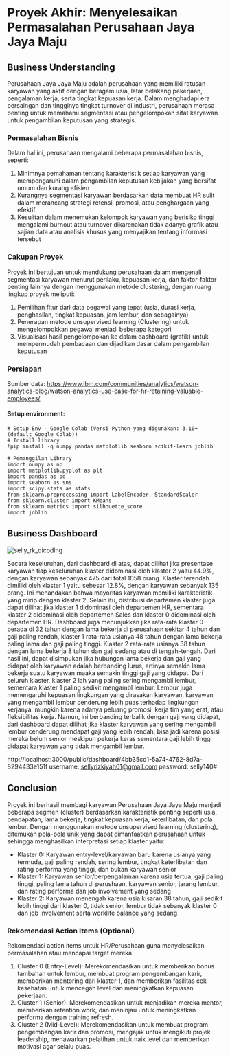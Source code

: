 # Proyek Akhir: Menyelesaikan Permasalahan Perusahaan Jaya Jaya Maju

## Business Understanding

Perusahaan Jaya Jaya Maju adalah perusahaan yang memiliki ratusan karyawan yang aktif dengan beragam usia, latar belakang pekerjaan, pengalaman kerja, serta tingkat kepuasan kerja. Dalam menghadapi era persaingan dan tingginya tingkat turnover di industri, perusahaan merasa penting untuk memahami segmentasi atau pengelompokan sifat karyawan untuk pengambilan keputusan yang strategis.

### Permasalahan Bisnis
Dalam hal ini, perusahaan mengalami beberapa permasalahan bisnis, seperti:
1. Minimnya pemahaman tentang karakteristik setiap karyawan yang mempengaruhi dalam pengambilan keputusan kebijakan yang bersifat umum dan kurang efisien
2. Kurangnya segmentasi karyawan berdasarkan data membuat HR sulit dalam merancang strategi retensi, promosi, atau penghargaan yang efektif
3. Kesulitan dalam menemukan kelompok karyawan yang berisiko tinggi mengalami burnout atau turnover dikarenakan tidak adanya grafik atau sajian data atau analisis khusus yang menyajikan tentang informasi tersebut

### Cakupan Proyek
Proyek ini bertujuan untuk mendukung perusahaan dalam mengenali segmentasi karyawan menurut perilaku, kepuasan kerja, dan faktor-faktor penting lainnya dengan menggunakan metode clustering, dengan ruang lingkup proyek meliputi: 
1. Pemilihan fitur dari data pegawai yang tepat (usia, durasi kerja, penghasilan, tingkat kepuasan, jam lembur, dan sebagainya)
2. Penerapan metode unsupervised learning (Clustering) untuk mengelompokkan pegawai menjadi beberapa kategori
3. Visualisasi hasil pengelompokan ke dalam dashboard (grafik) untuk mempermudah pembacaan dan dijadikan dasar dalam pengambilan keputusan

### Persiapan

Sumber data: https://www.ibm.com/communities/analytics/watson-analytics-blog/watson-analytics-use-case-for-hr-retaining-valuable-employees/

#### Setup environment:

```
# Setup Env - Google Colab (Versi Python yang digunakan: 3.10+ (default Google Colab))
# Install library 
!pip install -q numpy pandas matplotlib seaborn scikit-learn joblib

# Pemanggilan Library
import numpy as np
import matplotlib.pyplot as plt
import pandas as pd
import seaborn as sns
import scipy.stats as stats
from sklearn.preprocessing import LabelEncoder, StandardScaler
from sklearn.cluster import KMeans
from sklearn.metrics import silhouette_score
import joblib
```

## Business Dashboard
![selly_rk_dicoding](https://github.com/user-attachments/assets/521e94b5-24ca-405c-b384-e3cf3f0577b2)

Secara keseluruhan, dari dashboard di atas, dapat dilihat jika presentase karyawan tiap keseluruhan klaster didominasi oleh klaster 2 yaitu 44.9%, dengan karyawan sebanyak 475 dari total 1058 orang. Klaster terendah dimiliki oleh klaster 1 yaitu sebesar 12.8%, dengan karyawan sebanyak 135 orang. Ini menandakan bahwa mayoritas karyawan memiliki karakteristik yang mirip dengan klaster 2. Selain itu, distribusi departemen klaster juga dapat dilihat jika klaster 1 didominasi oleh departemen HR, sementara klaster 2 didominasi oleh departemen Sales dan klaster 0 didominasi oleh departemen HR. Dashboard juga menunjukkan jika rata-rata klaster 0 berada di 32 tahun dengan lama bekerja di perusahaan sekitar 4 tahun dan gaji paling rendah, klaster 1 rata-rata usianya 48 tahun dengan lama bekerja paling lama dan gaji paling tinggi. Klaster 2 rata-rata usianya 38 tahun dengan lama bekerja 8 tahun dan gaji sedang atau di tengah-tengah. Dari hasil ini, dapat disimpukan jika hubungan lama bekerja dan gaji yang didapat oleh karyawan adalah berbanding lurus, artinya semakin lama bekerja suatu karyawan maaka semakin tinggi gaji yang didapat. Dari seluruh klaster, klaster 2 lah yang paling sering mengambil lembur, sementara klaster 1 paling sedikit mengambl lembur. Lembur juga memengaruhi kepuasan lingkungan yang dirasakan karyawan, karyawan yang mengambil lembur cenderung lebih puas terhadap lingkungan kerjanya, mungkin karena adanya peluang promosi, kerja tim yang erat, atau fleksibilitas kerja. Namun, ini berbanding terbalik dengan gaji yang didapat, dari dashboard dapat dilihat jika klaster karyawan yang sering mengambil lembur cenderung mendapat gaji yang lebih rendah, bisa jadi karena posisi mereka belum senior meskipun pekerja keras sementara gaji lebih tinggi didapat karyawan yang tidak mengambil lembur.

http://localhost:3000/public/dashboard/4bb35cd1-5a74-4762-8d7a-8294433e151f
username: sellyrizkiyah01@gmail.com password: selly140#



## Conclusion
Proyek ini berhasil membagi karyawan Perusahaan Jaya Jaya Maju menjadi beberapa segmen (cluster) berdasarkan karakteristik penting seperti usia, pendapatan, lama bekerja, tingkat kepuasan kerja, keterlibatan, dan pola lembur. Dengan menggunakan metode unsupervised learning (clustering), ditemukan pola-pola unik yang dapat dimanfaatkan perusahaan untuk sehingga menghasilkan interpretasi setiap klaster yaitu:

- Klaster 0: Karyawan entry-level/karyawan baru karena usianya yang termuda, gaji paling rendah, sering lembur, tingkat keterlibatan dan rating performa yang tinggi, dan bukan karyawan senior
- Klaster 1: Karyawan senior/berpengalaman karena usia tertua, gaji paling tinggi, paling lama tahun di perushaan, karyawan senior, jarang lembur, dan rating performa dan job involvement yang sedang
- Klaster 2: Karyawan menengah karena usia kisaran 38 tahun, gaji sedikit lebih tinggi dari klaster 0, tidak senior, lembur tidak sebanyak klaster 0 dan job involvement serta worklife balance yang sedang

### Rekomendasi Action Items (Optional)
Rekomendasi action items untuk HR/Perusahaan guna menyelesaikan permasalahan atau mencapai target mereka.
1. Cluster 0 (Entry-Level): Merekomendasikan untuk memberikan bonus tambahan untuk lembur, membuat program pengembangan karir, memberikan mentoring dari klaster 1, dan memberikan fasilitas cek kesehatan untuk mencegah level dan meningkatkan kepuasan pekerjaan.
2. Cluster 1 (Senior): Merekomendasikan untuk menjadikan mereka mentor, memberikan retention work, dan meninjau untuk meningkatkan performa dengan training refresh.
3. Cluster 2 (Mid-Level): Merekomendasikan untuk membuat program pengembangan karir dan promosi, mengajak untuk mengikuti projek leadership, menawarkan pelatihan untuk naik level dan memberikan motivasi agar selalu puas.
